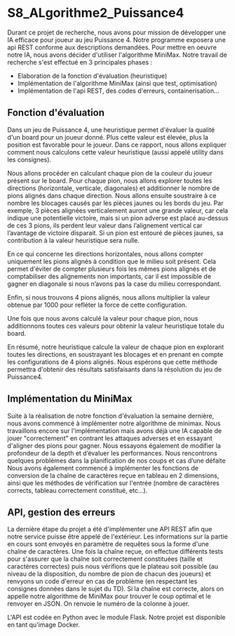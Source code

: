 # S8_ALgorithme2_Puissance4

Durant ce projet de recherche, nous avons pour mission de développer une IA efficace pour joueur au jeu Puissance 4. Notre programme exposera une api REST conforme aux descriptions demandées. 
Pour mettre en oeuvre notre IA, nous avons décider d'utiliser l'algorithme MiniMax. Notre travail de recherche s'est effectué en 3 principales phases : 
* Elaboration de la fonction d'évaluation (heuristique)
* Implémentation de l'algorithme MiniMax (ainsi que test, optimisation)
* Implémentation de l'api REST, des codes d'erreurs, containerisation...


## Fonction d'évaluation 

Dans un jeu de Puissance 4, une heuristique permet d'évaluer la qualité d'un board pour un joueur donné. Plus cette valeur est élevée, plus la position est favorable pour le joueur. Dans ce rapport, nous allons expliquer comment nous calculons cette valeur heuristique (aussi appelé utility dans les consignes).

Nous allons procéder en calculant chaque pion de la couleur du joueur présent sur le board. Pour chaque pion, nous allons explorer toutes les directions (horizontale, verticale, diagonales) et additionner le nombre de pions alignés dans chaque direction. Nous allons ensuite soustraire à ce nombre les blocages causés par les pièces jaunes ou les bords du jeu. Par exemple, 3 pièces alignées verticalement auront une grande valeur, car cela indique une potentielle victoire, mais si un pion adverse est placé au-dessus de ces 3 pions, ils perdent leur valeur  dans l’alignement vertical car l’avantage de victoire disparait. Si un pion est entouré de pièces jaunes, sa contribution à la valeur heuristique sera nulle.

En ce qui concerne les directions horizontales, nous allons compter uniquement les pions alignés à condition que le milieu soit présent. Cela permet d'éviter de compter plusieurs fois les mêmes pions alignés et de comptabiliser des alignements non importants, car il est impossible de gagner en diagonale si nous n’avons pas la case du milieu correspondant. 

Enfin, si nous trouvons 4 pions alignés, nous allons multiplier la valeur obtenue par 1000 pour refléter la force de cette configuration.

Une fois que nous avons calculé la valeur pour chaque pion, nous additionnons toutes ces valeurs pour obtenir la valeur heuristique totale du board.

En résumé, notre heuristique calcule la valeur de chaque pion en explorant toutes les directions, en soustrayant les blocages et en prenant en compte les configurations de 4 pions alignés. Nous espérons que cette méthode permettra d'obtenir des résultats satisfaisants dans la résolution du jeu de Puissance4.






## Implémentation du MiniMax

Suite à la réalisation de notre fonction d'évaluation la semaine dernière, nous avons commencé à implémenter notre algorithme de minimax. Nous travaillons encore sur l'implémentation mais avons déjà une IA capable de jouer "correctement" en contrant les attaques adverses et en essayant d'aligner des pions pour gagner. Nous essayons également de modifier la profondeur de la depth et d’évaluer les performances. Nous rencontrons quelques problèmes dans la planification de nos coups et cas d’une défaite
Nous avons également commencé à implémenter les fonctions de conversion de la chaîne de caractères reçue en tableau en 2 dimensions, ainsi que les méthodes de vérification sur l'entrée (nombre de caractères corrects, tableau correctement constitué, etc...).


## API, gestion des erreurs

La dernière étape du projet a été d'implémenter une API REST afin que notre service puisse être appelé de l'extérieur. Les informations sur la partie en cours sont envoyés en paramètre de requêtes sous la forme d'une chaîne de caractères. Une fois la chaîne reçue, on effectue différents tests pour s'assurer que la chaîne soit correctement constituées (taille et caractères correctes) puis nous vérifions que le plateau soit possible (au niveau de la disposition, du nombre de pion de chacun des joueurs) et renvyons un code d'erreur en cas de problème (en respectant les consignes données dans le sujet du TD). Si la chaîne est correcte, alors on appelle notre algorithme de MiniMax pour trouver le coup optimal et le renvoyer en JSON. On renvoie le numéro de la colonne à jouer. 

L'API est codée en Python avec le module Flask. Notre projet est disponible en tant qu'image Docker. 


